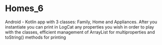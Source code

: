 # Homes_6
Android - Kotlin app with 3 classes: Family, Home and Appliances. After you instantiate you can print in LogCat any properties you wish in order to play with the classes, efficient management of ArrayList for multiproperties and toString() methods for printing

